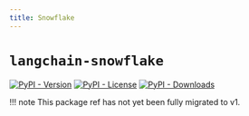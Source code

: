 ```yaml
---
title: Snowflake
---
```


# `langchain-snowflake`

[![PyPI - Version](https://img.shields.io/pypi/v/langchain-snowflake?label=%20)](https://pypi.org/project/langchain-snowflake/#history)
[![PyPI - License](https://img.shields.io/pypi/l/langchain-snowflake)](https://opensource.org/licenses/MIT)
[![PyPI - Downloads](https://img.shields.io/pepy/dt/langchain-snowflake)](https://pypistats.org/packages/langchain-snowflake)

!!! note
    This package ref has not yet been fully migrated to v1.
